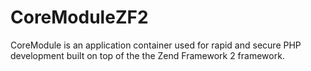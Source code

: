 CoreModuleZF2
=============

CoreModule is an application container used for rapid and secure PHP development built on top of the the Zend Framework 2 framework.
